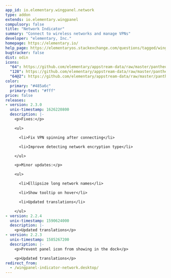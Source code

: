 ```yaml
---
app_id: io.elementary.wingpanel.network
type: addon
extends: io.elementary.wingpanel
compulsory: false
title: "Network Indicator"
summary: "Connect to wireless networks and manage VPNs"
developer: "elementary, Inc."
homepage: https://elementary.io/
help_page: https://elementaryos.stackexchange.com/questions/tagged/wingpanel
bugtracker: false
dist: odin
icons:
  "64": https://github.com/elementary/appstream-data/raw/master/pantheon-data/main/icons/64x64/wingpanel-indicator-network_preferences-system-network.png
  "128": https://github.com/elementary/appstream-data/raw/master/pantheon-data/main/icons/128x128/wingpanel-indicator-network_preferences-system-network.png
  "64@2": https://github.com/elementary/appstream-data/raw/master/pantheon-data/main/icons/64x64@2/wingpanel-indicator-network_preferences-system-network.png
color:
  primary: "#485a6c"
  primary-text: "#fff"
price: false
releases:
- version: 2.3.0
  unix-timestamp: 1626220800
  description: |-
    <p>Fixes:</p>

    <ul>

      <li>Fix VPN spinning after connecting</li>

      <li>Improve detecting network encryption type</li>

    </ul>

    <p>Minor updates:</p>

    <ul>

      <li>Ellipsize long network names</li>

      <li>Show tooltip on hover</li>

      <li>Updated translations</li>

    </ul>
- version: 2.2.4
  unix-timestamp: 1590624000
  description: |-
    <p>Updated translations</p>
- version: 2.2.3
  unix-timestamp: 1585267200
  description: |-
    <p>Prevent panel icon from showing in the dock</p>

    <p>Updated translations</p>
redirect_from:
  - /wingpanel-indicator-network.desktop/
---
```


